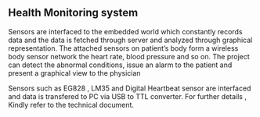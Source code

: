 ## Health Monitoring system 

Sensors are interfaced to the embedded world which constantly records data and the data is fetched through server and analyzed through graphical representation. The attached sensors on patient’s body form a wireless body sensor network 
the heart rate, blood pressure and so on. The project can detect the abnormal conditions, issue an alarm to the patient and present a graphical view to the physician

Sensors such as EG828 , LM35 and Digital Heartbeat sensor are interfaced and data is transfered to PC via USB to TTL converter. For further details , Kindly refer to the technical document.




